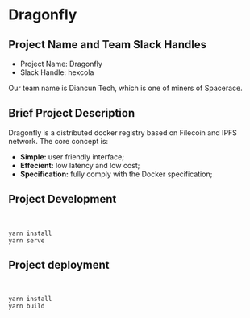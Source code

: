 # Dragonfly

## Project Name and Team Slack Handles

- Project Name: Dragonfly
- Slack Handle: hexcola

Our team name is Diancun Tech, which is one of miners of Spacerace.


## Brief Project Description

Dragonfly is a distributed docker registry based on Filecoin and IPFS network. The core concept is:

- **Simple:** user friendly interface;
- **Effecient:** low latency and low cost;
- **Specification:** fully comply with the Docker specification;



## Project Development
 
```
yarn install
yarn serve
```

## Project deployment
 
```
yarn install
yarn build
```
